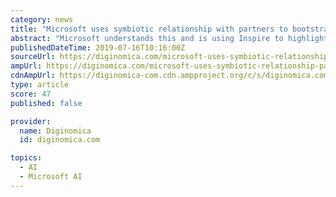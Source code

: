 ```yaml
---
category: news
title: "Microsoft uses symbiotic relationship with partners to bootstrap cloud, AI, collaboration services"
abstract: "Microsoft understands this and is using Inspire to highlight ... and delivery of custom services based on Azure’s Machine Learning, Knowledge Mining, Cognitive Services and Azure Bot Services. At the outset, the program includes 15 “strategic AI ..."
publishedDateTime: 2019-07-16T10:16:00Z
sourceUrl: https://diginomica.com/microsoft-uses-symbiotic-relationship-partners-bootstrap-cloud-ai-collaboration-services
ampUrl: https://diginomica.com/microsoft-uses-symbiotic-relationship-partners-bootstrap-cloud-ai-collaboration-services?amp
cdnAmpUrl: https://diginomica-com.cdn.ampproject.org/c/s/diginomica.com/microsoft-uses-symbiotic-relationship-partners-bootstrap-cloud-ai-collaboration-services?amp
type: article
score: 47
published: false

provider:
  name: Diginomica
  id: diginomica.com

topics:
  - AI
  - Microsoft AI
---
```

